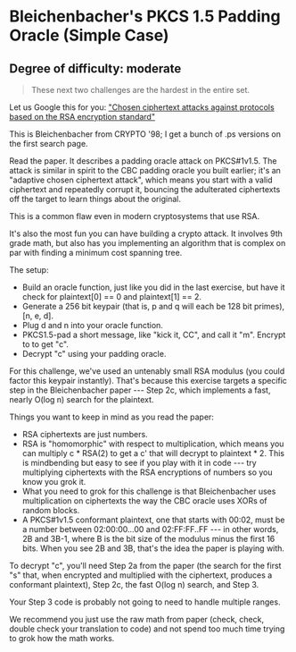 # Bleichenbacher's PKCS 1.5 Padding Oracle (Simple Case)

## Degree of difficulty: moderate

> These next two challenges are the hardest in the entire set.

Let us Google this for
you: ["Chosen ciphertext attacks against protocols based on the RSA encryption standard"](http://lmgtfy.com/?q=%22Chosen+ciphertext+attacks+against+protocols+based+on+the+RSA+encryption+standard%22)

This is Bleichenbacher from CRYPTO '98; I get a bunch of .ps versions on the first search page.

Read the paper. It describes a padding oracle attack on PKCS#1v1.5. The attack is similar in spirit to the CBC padding
oracle you built earlier; it's an "adaptive chosen ciphertext attack", which means you start with a valid ciphertext and
repeatedly corrupt it, bouncing the adulterated ciphertexts off the target to learn things about the original.

This is a common flaw even in modern cryptosystems that use RSA.

It's also the most fun you can have building a crypto attack. It involves 9th grade math, but also has you implementing
an algorithm that is complex on par with finding a minimum cost spanning tree.

The setup:

* Build an oracle function, just like you did in the last exercise, but have it check for plaintext[0] == 0 and
  plaintext[1] == 2.
* Generate a 256 bit keypair (that is, p and q will each be 128 bit primes), [n, e, d].
* Plug d and n into your oracle function.
* PKCS1.5-pad a short message, like "kick it, CC", and call it "m". Encrypt to to get "c".
* Decrypt "c" using your padding oracle.

For this challenge, we've used an untenably small RSA modulus (you could factor this keypair instantly). That's because
this exercise targets a specific step in the Bleichenbacher paper --- Step 2c, which implements a fast, nearly O(log n)
search for the plaintext.

Things you want to keep in mind as you read the paper:

* RSA ciphertexts are just numbers.
* RSA is "homomorphic" with respect to multiplication, which means you can multiply c * RSA(2) to get a c' that will
  decrypt to plaintext * 2. This is mindbending but easy to see if you play with it in code --- try multiplying
  ciphertexts with the RSA encryptions of numbers so you know you grok it.
* What you need to grok for this challenge is that Bleichenbacher uses multiplication on ciphertexts the way the CBC
  oracle uses XORs of random blocks.
* A PKCS#1v1.5 conformant plaintext, one that starts with 00:02, must be a number between 02:00:00...00 and 02:FF:FF..FF
  --- in other words, 2B and 3B-1, where B is the bit size of the modulus minus the first 16 bits. When you see 2B and
  3B, that's the idea the paper is playing with.

To decrypt "c", you'll need Step 2a from the paper (the search for the first "s" that, when encrypted and multiplied
with the ciphertext, produces a conformant plaintext), Step 2c, the fast O(log n) search, and Step 3.

Your Step 3 code is probably not going to need to handle multiple ranges.

We recommend you just use the raw math from paper (check, check, double check your translation to code) and not spend
too much time trying to grok how the math works.
